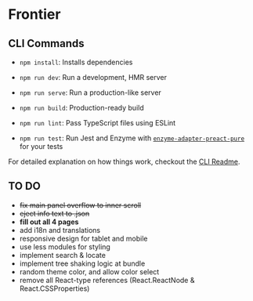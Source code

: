 # Frontier

## CLI Commands

- `npm install`: Installs dependencies

- `npm run dev`: Run a development, HMR server

- `npm run serve`: Run a production-like server

- `npm run build`: Production-ready build

- `npm run lint`: Pass TypeScript files using ESLint

- `npm run test`: Run Jest and Enzyme with
  [`enzyme-adapter-preact-pure`](https://github.com/preactjs/enzyme-adapter-preact-pure) for
  your tests

For detailed explanation on how things work, checkout the [CLI Readme](https://github.com/developit/preact-cli/blob/master/README.md).

## TO DO

- ~~fix main panel overflow to inner scroll~~
- ~~eject info text to .json~~
- **fill out all 4 pages**
- add i18n and translations
- responsive design for tablet and mobile
- use less modules for styling
- implement search & locate
- implement tree shaking logic at bundle
- random theme color, and allow color select
- remove all React-type references (React.ReactNode & React.CSSProperties)
